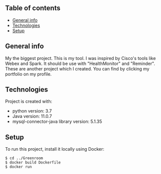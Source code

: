 ## Table of contents
* [General info](#general-info)
* [Technologies](#technologies)
* [Setup](#setup)

## General info
My the biggest project. This is my tool.  I was inspired by Cisco's tools like Webex and Spark. It should be use with "HealthMonitor" and "Reminder". 
These are another project which I created. You can find by clicking my portfolio on my profile.
	
## Technologies
Project is created with:
* python version: 3.7
* Java version: 11.0.7
* mysql-connector-java library version: 5.1.35
	
## Setup
To run this project, install it locally using Docker:

```
$ cd ../Greenroom
$ docker build Dockerfile
$ docker run
```
